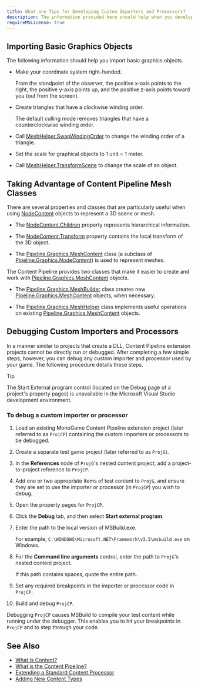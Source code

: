 ```yaml
---
title: What are Tips for Developing Custom Importers and Processors?
description: The information provided here should help when you develop Content Pipeline extensions.
requireMSLicense: true
---
```


## Importing Basic Graphics Objects

The following information should help you import basic graphics objects.

- Make your coordinate system right-handed.

    From the standpoint of the observer, the positive x-axis points to the right, the positive y-axis points up, and the positive z-axis points toward you (out from the screen).

- Create triangles that have a clockwise winding order.

    The default culling mode removes triangles that have a counterclockwise winding order.

- Call [MeshHelper.SwapWindingOrder](xref:Microsoft.Xna.Framework.Content.Pipeline.Graphics.MeshHelper#Microsoft_Xna_Framework_Content_Pipeline_Graphics_MeshHelper_SwapWindingOrder_Microsoft_Xna_Framework_Content_Pipeline_Graphics_MeshContent_) to change the winding order of a triangle.

- Set the scale for graphical objects to 1 unit = 1 meter.

- Call [MeshHelper.TransformScene](xref:Microsoft.Xna.Framework.Content.Pipeline.Graphics.MeshHelper#Microsoft_Xna_Framework_Content_Pipeline_Graphics_MeshHelper_TransformScene_Microsoft_Xna_Framework_Content_Pipeline_Graphics_NodeContent_Microsoft_Xna_Framework_Matrix_) to change the scale of an object.

## Taking Advantage of Content Pipeline Mesh Classes

There are several properties and classes that are particularly useful when using [NodeContent](xref:Microsoft.Xna.Framework.Content.Pipeline.Graphics.NodeContent) objects to represent a 3D scene or mesh.

- The [NodeContent.Children](xref:Microsoft.Xna.Framework.Content.Pipeline.Graphics.NodeContent#Microsoft_Xna_Framework_Content_Pipeline_Graphics_NodeContent_Children) property represents hierarchical information.

- The [NodeContent.Transform](xref:Microsoft.Xna.Framework.Content.Pipeline.Graphics.NodeContent#Microsoft_Xna_Framework_Content_Pipeline_Graphics_NodeContent_Transform) property contains the local transform of the 3D object.

- The [Pipeline.Graphics.MeshContent](xref:Microsoft.Xna.Framework.Content.Pipeline.Graphics.MeshContent) class (a subclass of [Pipeline.Graphics.NodeContent](xref:Microsoft.Xna.Framework.Content.Pipeline.Graphics.NodeContent)) is used to represent meshes.

The Content Pipeline provides two classes that make it easier to create and work with [Pipeline.Graphics.MeshContent](xref:Microsoft.Xna.Framework.Content.Pipeline.Graphics.MeshContent) objects.

- The [Pipeline.Graphics.MeshBuilder](xref:Microsoft.Xna.Framework.Content.Pipeline.Graphics.MeshBuilder) class creates new [Pipeline.Graphics.MeshContent](xref:Microsoft.Xna.Framework.Content.Pipeline.Graphics.MeshContent) objects, when necessary.

- The [Pipeline.Graphics.MeshHelper](xref:Microsoft.Xna.Framework.Content.Pipeline.Graphics.MeshHelper) class implements useful operations on existing [Pipeline.Graphics.MeshContent](xref:Microsoft.Xna.Framework.Content.Pipeline.Graphics.MeshContent) objects.

## Debugging Custom Importers and Processors

In a manner similar to projects that create a DLL, Content Pipeline extension projects cannot be directly run or debugged. After completing a few simple steps, however, you can debug any custom importer and processor used by your game. The following procedure details these steps.

> [!TIP]
> The Start External program control (located on the Debug page of a project's property pages) is unavailable in the Microsoft Visual Studio development environment.

### To debug a custom importer or processor

1. Load an existing MonoGame Content Pipeline extension project (later referred to as `ProjCP`) containing the custom importers or processors to be debugged.

2. Create a separate test game project (later referred to as `ProjG`).

3. In the **References** node of `ProjG`'s nested content project, add a project-to-project reference to `ProjCP`.

4. Add one or two appropriate items of test content to `ProjG`, and ensure they are set to use the importer or processor (in `ProjCP`) you wish to debug.

5. Open the property pages for `ProjCP`.

6. Click the **Debug** tab, and then select **Start external program**.

7. Enter the path to the local version of MSBuild.exe.

    For example, `C:\WINDOWS\Microsoft.NET\Framework\v3.5\msbuild.exe` on Windows.

8. For the **Command line arguments** control, enter the path to `ProjG`'s nested content project.

    If this path contains spaces, quote the entire path.

9. Set any required breakpoints in the importer or processor code in `ProjCP`.

10. Build and debug `ProjCP`.

Debugging `ProjCP` causes MSBuild to compile your test content while running under the debugger. This enables you to hit your breakpoints in `ProjCP` and to step through your code.

## See Also

- [What Is Content?](CP_Overview.md)  
- [What is the Content Pipeline?](CP_Architecture.md)  
- [Extending a Standard Content Processor](../../howto/content_pipeline/HowTo_Extend_Processor.md)  
- [Adding New Content Types](CP_Content_Advanced.md)  

